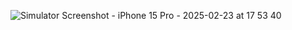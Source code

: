   ![Simulator Screenshot - iPhone 15 Pro - 2025-02-23 at 17 53 40](https://github.com/user-attachments/assets/f2a7ede9-6dbe-470d-921f-6cf98e1c2a62)
